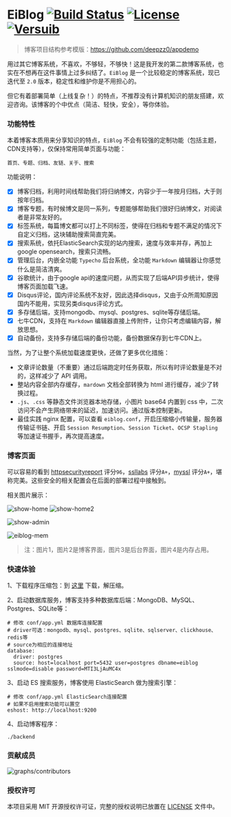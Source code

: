 # EiBlog [![Build Status](https://travis-ci.org/eiblog/eiblog.svg?branch=v1.3.0)](https://travis-ci.org/eiblog/eiblog) [![License](https://img.shields.io/badge/license-MIT-brightgreen.svg)](LICENSE.md) [![Versuib](https://img.shields.io/github/tag/eiblog/eiblog.svg)](https://github.com/eiblog/eiblog/releases) 

> 博客项目结构参考模版：https://github.com/deepzz0/appdemo

用过其它博客系统，不喜欢，不够轻，不够快！这是我开发的第二款博客系统，也实在不想再在这件事情上过多纠结了。`EiBlog` 是一个比较稳定的博客系统，现已迭代至 `2.0` 版本，稳定性和维护你是不用担心的。

但它有着部署简单（上线复杂！）的特点，不推荐没有计算机知识的朋友搭建，欢迎咨询。该博客的个中优点（简洁、轻快，安全），等你体验。

### 功能特性

本着博客本质用来分享知识的特点，`EiBlog` 不会有较强的定制功能（包括主题，CDN支持等），仅保持常用简单页面与功能：

```
首页、专题、归档、友链、关于、搜索
```

功能说明：

- [x] 博客归档，利用时间线帮助我们将归纳博文，内容少于一年按月归档，大于则按年归档。
- [x] 博客专题，有时候博文是同一系列，专题能够帮助我们很好归纳博文，对阅读者是非常友好的。
- [x] 标签系统，每篇博文都可以打上不同标签，使得在归档和专题不满足的情况下自定义归档，这块辅助搜索简直完美。
- [x] 搜索系统，依托ElasticSearch实现的站内搜索，速度与效率并存，再加上google opensearch，搜索只流畅。
- [x] 管理后台，内嵌全功能 `Typecho` 后台系统，全功能 `Markdown` 编辑器让你感觉什么是简洁清爽。
- [x] 谷歌统计，由于google api的速度问题，从而实现了后端API异步统计，使得博客页面加载飞速。
- [x] Disqus评论，国内评论系统不友好，因此选择disqus，又由于众所周知原因国内不能用，实现另类disqus评论方式。
- [x] 多存储后端，支持mongodb、mysql、postgres、sqlite等存储后端。
- [x] 七牛CDN，支持在 `Markdown` 编辑器直接上传附件，让你只考虑编辑内容，解放思想。
- [x] 自动备份，支持多存储后端的备份功能，备份数据保存到七牛CDN上。

当然，为了让整个系统加载速度更快，还做了更多优化措施：

* 文章评论数量（不重要）通过后端跑定时任务获取，所以有时评论数量是不对的，这样减少了 API 调用。
* 整站内容全部内存缓存，`mardown` 文档全部转换为 html 进行缓存，减少了转换过程。
* `.js`、`.css` 等静态文件浏览器本地存储，小图片 base64 内置到 css 中，二次访问不会产生网络带来的延迟，加速访问。通过版本控制更新。
* 最佳实践 nginx 配置，可以查看 `eiblog.conf`，开启压缩缩小传输量，服务器传输证书链、开启 `Session Resumption`、`Session Ticket`、`OCSP Stapling `等加速证书握手，再次提高速度。

### 博客页面

可以容易的看到 [httpsecurityreport](https://httpsecurityreport.com/?report=deepzz.com) 评分`96`，[ssllabs](https://www.ssllabs.com/ssltest/analyze.html?d=deepzz.com&latest) 评分`A+`，[myssl](https://myssl.com/deepzz.com) 评分`A+`，堪称完美。这些安全的相关配置会在后面的部署过程中接触到。

相关图片展示：

![show-home](https://st.deepzz.com/blog/img/show-home.png)
![show-home2](https://st.deepzz.com/blog/img/show-home2.png)

![show-admin](https://st.deepzz.com/blog/img/show-admin.png)

![eiblog-mem](https://st.deepzz.com/blog/img/eiblog-mem.png)

> 注：图片1，图片2是博客界面，图片3是后台界面，图片4是内存占用。

### 快速体验

1、下载程序压缩包：到 [这里](https://github.com/eiblog/eiblog/releases) 下载，解压缩。

2、启动数据库服务，博客支持多种数据库后端：MongoDB、MySQL、Postgres、SQLite等：

```
# 修改 conf/app.yml 数据库连接配置
# driver可选：mongodb、mysql、postgres、sqlite、sqlserver、clickhouse、redis等
# source为相应的连接地址
database:
  driver: postgres
  source: host=localhost port=5432 user=postgres dbname=eiblog sslmode=disable password=MTI3LjAuMC4x
```

3、启动 ES 搜索服务，博客使用 ElasticSearch 做为搜索引擎：

```
# 修改 conf/app.yml ElasticSearch连接配置
# 如果不启用搜索功能可以置空
eshost: http://localhost:9200
```

4、启动博客程序：

```
./backend
```

### 贡献成员

![graphs/contributors](https://opencollective.com/eiblog/contributors.svg?width=890&button=false)

### 授权许可

本项目采用 MIT 开源授权许可证，完整的授权说明已放置在 [LICENSE](https://github.com/eiblog/eiblog/blob/master/LICENSE) 文件中。

